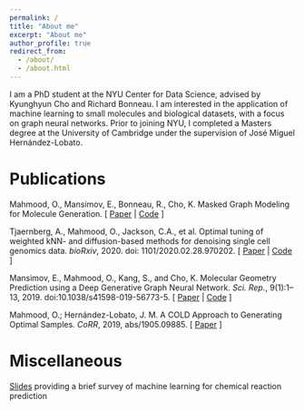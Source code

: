 ```yaml
---  
permalink: /
title: "About me"
excerpt: "About me"
author_profile: true
redirect_from: 
  - /about/
  - /about.html
---
```


I am a PhD student at the NYU Center for Data Science, advised by Kyunghyun Cho and Richard Bonneau.
I am interested in the application of machine learning to small molecules and biological datasets,
with a focus on graph neural networks. Prior to joining NYU, I completed a Masters degree at the University of Cambridge under the supervision of
José Miguel Hernández-Lobato.

# Publications
Mahmood, O., Mansimov, E., Bonneau, R., Cho, K.
Masked Graph Modeling for Molecule Generation. \[ [Paper](https://chemrxiv.org/articles/preprint/Masked_Graph_Modeling_for_Molecule_Generation/13143167) | [Code](https://github.com/nyu-dl/dl4chem-mgm) \]

Tjaernberg, A., Mahmood, O., Jackson, C.A., et al.
Optimal tuning of weighted kNN- and diffusion-based methods for denoising single cell genomics data.
<i>bioRxiv</i>, 2020. doi: 1101/2020.02.28.970202.
\[ [Paper](https://www.biorxiv.org/content/10.1101/2020.02.28.970202v1) | [Code](https://gitlab.com/Xparx/dewakss/-/tree/Tjarnberg2020branch) \]

Mansimov, E., Mahmood, O., Kang, S., and Cho, K.
Molecular Geometry Prediction using a Deep Generative Graph Neural  Network.
<i>Sci. Rep.</i>, 9(1):1–13, 2019. doi:10.1038/s41598-019-56773-5. 
\[ [Paper](https://www.nature.com/articles/s41598-019-56773-5) | [Code](https://github.com/nyu-dl/dl4chem-geometry) \]

Mahmood, O.; Hernández-Lobato, J. M. A COLD Approach to Generating Optimal Samples.
<i>CoRR</i>, 2019, abs/1905.09885. \[ [Paper](https://arxiv.org/abs/1905.09885) \]

# Miscellaneous

[Slides](https://docs.google.com/presentation/d/1KkFjqjOZ-ngOVwxGn3rNc7VF74PseJaDOEfHHgUvavk/edit?usp=sharing) providing a brief survey of machine learning for chemical reaction prediction
